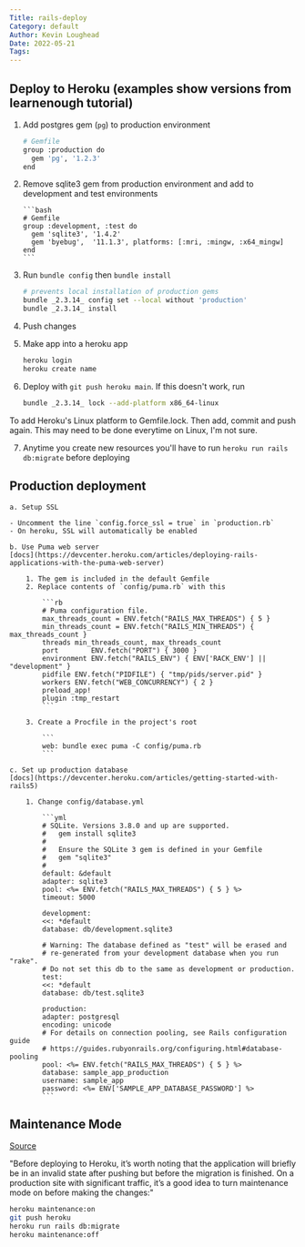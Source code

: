 ```yaml
---
Title: rails-deploy
Category: default
Author: Kevin Loughead
Date: 2022-05-21
Tags:
---
```


## Deploy to Heroku (examples show versions from learnenough tutorial)

1.  Add postgres gem (`pg`) to production environment

    ```bash
    # Gemfile
    group :production do
      gem 'pg', '1.2.3'
    end
    ```

2.  Remove sqlite3 gem from production environment and add to development and
    test environments

        ```bash
        # Gemfile
        group :development, :test do
          gem 'sqlite3', '1.4.2'
          gem 'byebug',  '11.1.3', platforms: [:mri, :mingw, :x64_mingw]
        end
        ```

3.  Run `bundle config` then `bundle install`

    ```bash
    # prevents local installation of production gems
    bundle _2.3.14_ config set --local without 'production'
    bundle _2.3.14_ install
    ```

4.  Push changes

5.  Make app into a heroku app

    ```bash
    heroku login
    heroku create name
    ```

6.  Deploy with `git push heroku main`. If this doesn't work, run

    ```bash
    bundle _2.3.14_ lock --add-platform x86_64-linux
    ```

To add Heroku's Linux platform to Gemfile.lock. Then add, commit and push
again. This may need to be done everytime on Linux, I'm not sure.

7.  Anytime you create new resources you'll have to run `heroku run rails db:migrate` before deploying

## Production deployment

    a. Setup SSL

    - Uncomment the line `config.force_ssl = true` in `production.rb`
    - On heroku, SSL will automatically be enabled

    b. Use Puma web server
    [docs](https://devcenter.heroku.com/articles/deploying-rails-applications-with-the-puma-web-server)

        1. The gem is included in the default Gemfile
        2. Replace contents of `config/puma.rb` with this

            ```rb
            # Puma configuration file.
            max_threads_count = ENV.fetch("RAILS_MAX_THREADS") { 5 }
            min_threads_count = ENV.fetch("RAILS_MIN_THREADS") { max_threads_count }
            threads min_threads_count, max_threads_count
            port        ENV.fetch("PORT") { 3000 }
            environment ENV.fetch("RAILS_ENV") { ENV['RACK_ENV'] || "development" }
            pidfile ENV.fetch("PIDFILE") { "tmp/pids/server.pid" }
            workers ENV.fetch("WEB_CONCURRENCY") { 2 }
            preload_app!
            plugin :tmp_restart
            ```

        3. Create a Procfile in the project's root

            ```
            web: bundle exec puma -C config/puma.rb
            ```

    c. Set up production database
    [docs](https://devcenter.heroku.com/articles/getting-started-with-rails5)

        1. Change config/database.yml

            ```yml
            # SQLite. Versions 3.8.0 and up are supported.
            #   gem install sqlite3
            #
            #   Ensure the SQLite 3 gem is defined in your Gemfile
            #   gem "sqlite3"
            #
            default: &default
            adapter: sqlite3
            pool: <%= ENV.fetch("RAILS_MAX_THREADS") { 5 } %>
            timeout: 5000

            development:
            <<: *default
            database: db/development.sqlite3

            # Warning: The database defined as "test" will be erased and
            # re-generated from your development database when you run "rake".
            # Do not set this db to the same as development or production.
            test:
            <<: *default
            database: db/test.sqlite3

            production:
            adapter: postgresql
            encoding: unicode
            # For details on connection pooling, see Rails configuration guide
            # https://guides.rubyonrails.org/configuring.html#database-pooling
            pool: <%= ENV.fetch("RAILS_MAX_THREADS") { 5 } %>
            database: sample_app_production
            username: sample_app
            password: <%= ENV['SAMPLE_APP_DATABASE_PASSWORD'] %>
            ```

## Maintenance Mode

[Source](https://www.learnenough.com/ruby-on-rails-7th-edition-tutorial/advanced_login#sec-advanced_login_conclusion)

"Before deploying to Heroku, it’s worth noting that the application will briefly be in an invalid state after pushing but before the migration is finished. On a production site with significant traffic, it’s a good idea to turn maintenance mode on before making the changes:"

```bash
heroku maintenance:on
git push heroku
heroku run rails db:migrate
heroku maintenance:off
```

